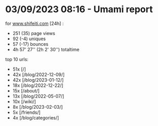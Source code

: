 # 03/09/2023 08:16 - Umami report
for www.shifeiti.com [24h] :

 - 251 (35) page views
 - 92 (-4) uniques
 - 57 (-17) bounces
 - 4h 57' 27'' (2h 2' 30'') totaltime


top 10 urls:
 - 51x [/]
 - 42x [/blog/2022-12-09/]
 - 42x [/blog/2023-01-12/]
 - 18x [/blog/2022-12-22/]
 - 15x [/about/]
 - 13x [/blog/2022-05-07/]
 - 10x [/wiki/]
 - 8x [/blog/2023-02-03/]
 - 5x [/friends/]
 - 4x [/blog/categories/]


